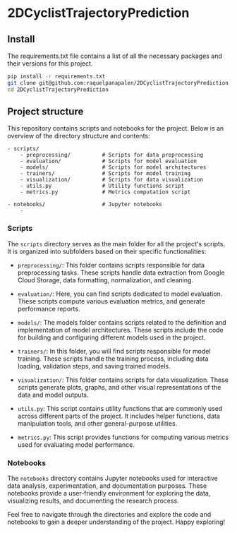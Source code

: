 # 2DCyclistTrajectoryPrediction

## Install
The requirements.txt file contains a list of all the necessary packages and their versions for this project.

```bash
pip install -r requirements.txt
git clone git@github.com:raquelpanapalen/2DCyclistTrajectoryPrediction.git
cd 2DCyclistTrajectoryPrediction
```

## Project structure

This repository contains scripts and notebooks for the project. Below is an overview of the directory structure and contents:
```
- scripts/
    - preprocessing/          # Scripts for data preprocessing
    - evaluation/             # Scripts for model evaluation
    - models/                 # Scripts for model architectures
    - trainers/               # Scripts for model training
    - visualization/          # Scripts for data visualization
    - utils.py                # Utility functions script
    - metrics.py              # Metrics computation script
    
- notebooks/                  # Jupyter notebooks
    - 
```

### Scripts

The `scripts` directory serves as the main folder for all the project's scripts. It is organized into subfolders based on their specific functionalities:

* `preprocessing/`: This folder contains scripts responsible for data preprocessing tasks. These scripts handle data extraction from Google Cloud Storage, data formatting, normalization, and cleaning.

* `evaluation/`: Here, you can find scripts dedicated to model evaluation. These scripts compute various evaluation metrics, and generate performance reports.

* `models/`: The models folder contains scripts related to the definition and implementation of model architectures. These scripts include the code for building and configuring different models used in the project.

* `trainers/`: In this folder, you will find scripts responsible for model training. These scripts handle the training process, including data loading, validation steps, and saving trained models.

* `visualization/`: This folder contains scripts for data visualization. These scripts generate plots, graphs, and other visual representations of the data and model outputs.

* `utils.py`: This script contains utility functions that are commonly used across different parts of the project. It includes helper functions, data manipulation tools, and other general-purpose utilities.

* `metrics.py`: This script provides functions for computing various metrics used for evaluating model performance.


### Notebooks

The `notebooks` directory contains Jupyter notebooks used for interactive data analysis, experimentation, and documentation purposes. These notebooks provide a user-friendly environment for exploring the data, visualizing results, and documenting the research process.




Feel free to navigate through the directories and explore the code and notebooks to gain a deeper understanding of the project. Happy exploring!